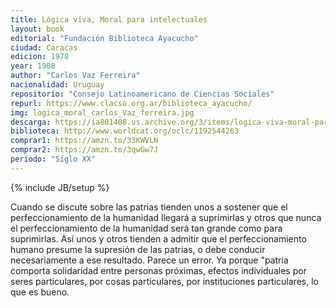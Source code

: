 ```yaml
---
title: Lógica viva, Moral para intelectuales
layout: book
editorial: "Fundación Biblioteca Ayacucho"
ciudad: Caracas
edicion: 1978
year: 1908
author: "Carlos Vaz Ferreira"
nacionalidad: Uruguay
repositorio: "Consejo Latinoamericano de Ciencias Sociales"
repurl: https://www.clacso.org.ar/biblioteca_ayacucho/
img: logica_moral_carlos_Vaz_ferreira.jpg
descarga: https://ia801408.us.archive.org/3/items/logica-viva-moral-para-intelectuales-carlos-vaz-ferreira/Logica_viva_Moral_para_intelectuales_Carlos_Vaz_Ferreira.pdf
biblioteca: http://www.worldcat.org/oclc/1192544263
comprar1: https://amzn.to/33KWVLN
comprar2: https://amzn.to/3qwGw7J
periodo: "Siglo XX"
---
```

{% include JB/setup %}

Cuando se discute sobre las patrias tienden unos a sostener que el perfeccionamiento de la humanidad llegará a suprimirlas y otros que nunca el perfeccionamiento de la humanidad será tan grande como para suprimirlas.
Así unos y otros tienden a admitir que el perfeccionamiento humano presume la supresión de las patrias, o debe conducir necesariamente a ese resultado. Parece un error. Ya porque "patria comporta solidaridad entre personas próximas, efectos individuales por seres particulares, por cosas particulares, por instituciones particulares, lo que es bueno.
